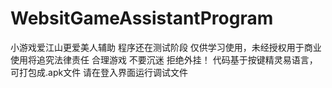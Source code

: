 # WebsitGameAssistantProgram
小游戏爱江山更爱美人辅助
程序还在测试阶段 仅供学习使用，未经授权用于商业使用将追究法律责任
合理游戏 不要沉迷 拒绝外挂！
代码基于按键精灵易语言，可打包成.apk文件
请在登入界面运行调试文件
